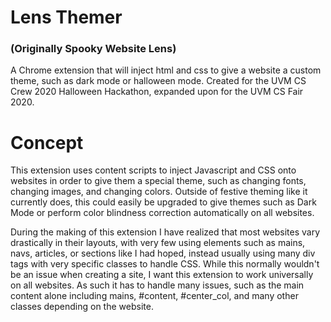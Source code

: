 # Lens Themer
### (Originally Spooky Website Lens)
A Chrome extension that will inject html and css to give a website a custom theme, such as dark mode or halloween mode.
Created for the UVM CS Crew 2020 Halloween Hackathon, expanded upon for the UVM CS Fair 2020.

# Concept
This extension uses content scripts to inject Javascript and CSS onto websites in order to give them a special theme, such as changing fonts, changing images, and changing colors.
Outside of festive theming like it currently does, this could easily be upgraded to give themes such as Dark Mode or perform color blindness correction automatically on all websites.

During the making of this extension I have realized that most websites vary drastically in their layouts, with very few using elements such as mains, navs, articles, or sections like I had hoped, instead usually using many div tags with very specific classes to handle CSS.
While this normally wouldn't be an issue when creating a site, I want this extension to work universally on all websites. As such it has to handle many issues, such as the main content alone including mains, #content, #center_col, and many other classes depending on the website.
